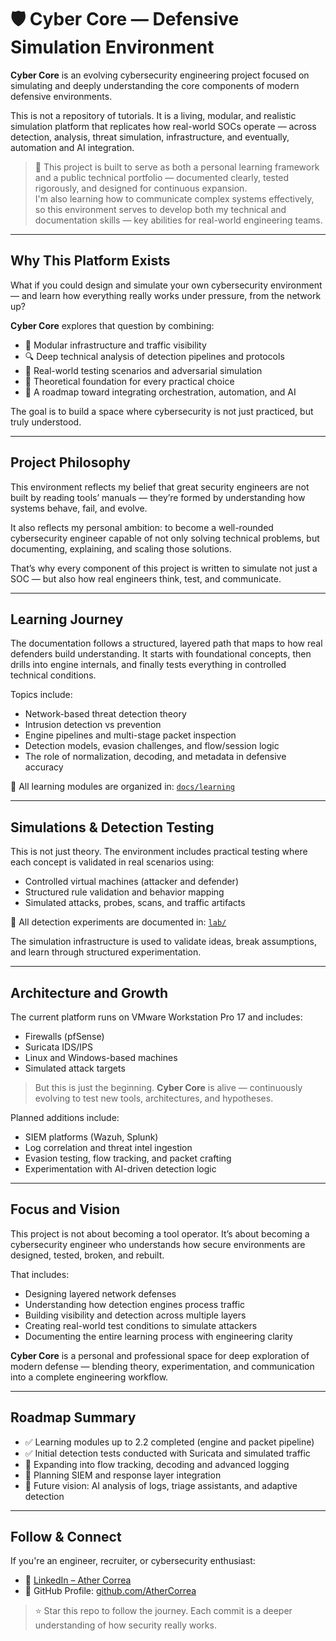 # 🛡️ Cyber Core — Defensive Simulation Environment

**Cyber Core** is an evolving cybersecurity engineering project focused on simulating and deeply understanding the core components of modern defensive environments.

This is not a repository of tutorials. It is a living, modular, and realistic simulation platform that replicates how real-world SOCs operate — across detection, analysis, threat simulation, infrastructure, and eventually, automation and AI integration.

> 🧠 This project is built to serve as both a personal learning framework and a public technical portfolio — documented clearly, tested rigorously, and designed for continuous expansion.  
> I'm also learning how to communicate complex systems effectively, so this environment serves to develop both my technical and documentation skills — key abilities for real-world engineering teams.

---

## Why This Platform Exists

What if you could design and simulate your own cybersecurity environment — and learn how everything really works under pressure, from the network up?

**Cyber Core** explores that question by combining:

- 🧱 Modular infrastructure and traffic visibility  
- 🔍 Deep technical analysis of detection pipelines and protocols  
- 🧪 Real-world testing scenarios and adversarial simulation  
- 🧠 Theoretical foundation for every practical choice  
- 🚀 A roadmap toward integrating orchestration, automation, and AI

The goal is to build a space where cybersecurity is not just practiced, but truly understood.

---

## Project Philosophy

This environment reflects my belief that great security engineers are not built by reading tools’ manuals — they’re formed by understanding how systems behave, fail, and evolve.

It also reflects my personal ambition: to become a well-rounded cybersecurity engineer capable of not only solving technical problems, but documenting, explaining, and scaling those solutions.

That’s why every component of this project is written to simulate not just a SOC — but also how real engineers think, test, and communicate.

---

## Learning Journey

The documentation follows a structured, layered path that maps to how real defenders build understanding. It starts with foundational concepts, then drills into engine internals, and finally tests everything in controlled technical conditions.

Topics include:

- Network-based threat detection theory  
- Intrusion detection vs prevention  
- Engine pipelines and multi-stage packet inspection  
- Detection models, evasion challenges, and flow/session logic  
- The role of normalization, decoding, and metadata in defensive accuracy

📂 All learning modules are organized in: [`docs/learning`](../docs/learning)

---

## Simulations & Detection Testing

This is not just theory. The environment includes practical testing where each concept is validated in real scenarios using:

- Controlled virtual machines (attacker and defender)  
- Structured rule validation and behavior mapping  
- Simulated attacks, probes, scans, and traffic artifacts

📂 All detection experiments are documented in: [`lab/`](../lab)

The simulation infrastructure is used to validate ideas, break assumptions, and learn through structured experimentation.

---

## Architecture and Growth

The current platform runs on VMware Workstation Pro 17 and includes:

- Firewalls (pfSense)  
- Suricata IDS/IPS  
- Linux and Windows-based machines  
- Simulated attack targets

> But this is just the beginning. **Cyber Core** is alive — continuously evolving to test new tools, architectures, and hypotheses.

Planned additions include:

- SIEM platforms (Wazuh, Splunk)  
- Log correlation and threat intel ingestion  
- Evasion testing, flow tracking, and packet crafting  
- Experimentation with AI-driven detection logic

---

## Focus and Vision

This project is not about becoming a tool operator. It’s about becoming a cybersecurity engineer who understands how secure environments are designed, tested, broken, and rebuilt.

That includes:

- Designing layered network defenses  
- Understanding how detection engines process traffic  
- Building visibility and detection across multiple layers  
- Creating real-world test conditions to simulate attackers  
- Documenting the entire learning process with engineering clarity

**Cyber Core** is a personal and professional space for deep exploration of modern defense — blending theory, experimentation, and communication into a complete engineering workflow.

---

## Roadmap Summary

- ✅ Learning modules up to 2.2 completed (engine and packet pipeline)  
- ✅ Initial detection tests conducted with Suricata and simulated traffic  
- 🔄 Expanding into flow tracking, decoding and advanced logging  
- 🧠 Planning SIEM and response layer integration  
- 🤖 Future vision: AI analysis of logs, triage assistants, and adaptive detection

---

## Follow & Connect

If you're an engineer, recruiter, or cybersecurity enthusiast:

- 💼 [LinkedIn – Ather Correa](https://www.linkedin.com/in/athercorrea/)  
- 📂 GitHub Profile: [github.com/AtherCorrea](https://github.com/AtherCorrea)

> ⭐ Star this repo to follow the journey. Each commit is a deeper understanding of how security really works.

